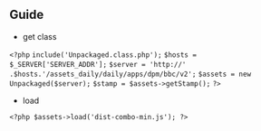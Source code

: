 ## Guide
- get class

``<?php``
``include('Unpackaged.class.php');``
``$hosts = $_SERVER['SERVER_ADDR'];``
``$server = 'http://' .$hosts.'/assets_daily/daily/apps/dpm/bbc/v2';``
``$assets = new Unpackaged($server);``
``$stamp = $assets->getStamp();``
``?>``

- load

``<?php $assets->load('dist-combo-min.js'); ?>``
